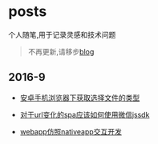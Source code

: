 
# posts

个人随笔,用于记录灵感和技术问题

> 不再更新,请移步[blog](http://blog.ahui.me)

## 2016-9

- [安卓手机浏览器下获取选择文件的类型](https://github.com/funkyLover/posts/blob/master/2016/9/get-file-type-in-android-moblie-browser.md)

- [对于url变化的spa应该如何使用微信jssdk](https://github.com/funkyLover/posts/blob/master/2016/9/wechat-config-with-spa.md)

- [webapp仿照nativeapp交互开发](https://github.com/funkyLover/posts/blob/master/2016/9/wechat-config-with-spa.md)
